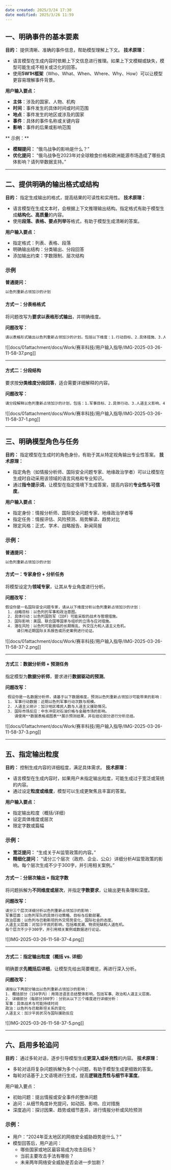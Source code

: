 ```yaml
---
date created: 2025/3/24 17:30
date modified: 2025/3/26 11:59
---
```

## 一、明确事件的基本要素

**目的：** 提供清晰、准确的事件信息，帮助模型理解上下文。
**技术原理：**

- 语言模型在生成内容时依赖上下文信息进行推理。如果上下文模糊或缺失，模型可能生成不相关或泛化的回答。
- 使用**5W1H框架**（Who、What、When、Where、Why、How）可以让模型更容易理解事件背景。

**用户输入要点：**

- **主体**：涉及的国家、人物、机构
- **时间**：事件发生的具体时间或时间范围
- **地点**：事件发生的地区或涉及的国家
- **事件**：具体的事件名称或关键内容
- **影响**：事件的后果或影响范围

** 示例：**

- **模糊提问：** “俄乌战争的影响是什么？”
- **优化提问：**
	“俄乌战争在2023年对全球粮食价格和欧洲能源市场造成了哪些具体影响？请列举数据支持。”

---

## 二、提供明确的输出格式或结构

**目的：** 指定生成输出的格式，提高结果的可读性和实用性。
**技术原理：**

- 语言模型在生成文本时，会根据上下文推理输出结构。指定格式有助于模型生成**结构化、高质量**的内容。
- 使用**段落、表格、要点列举**等格式，有助于模型生成清晰的答案。

**用户输入要点：**

- 指定格式：列表、表格、段落
- 明确输出结构：分类输出、分段回答
- 添加输出约束：字数限制、层次结构

### 示例

**普通提问：**

```txt
以色列重新占领加沙的计划
```

#### 方式一：分表格格式

将问题改写为**要求以表格形式输出**，并明确维度。

**问题改写：**

```txt
请以表格形式输出以色列重新占领加沙的计划，包括以下维度：1.行动目标、2.具体措施、3.人道主义影响、4.国际反应、5.潜在风险。
```

   ![[docs/01attachment/docs/Work/赛丰科技/用户输入指导/IMG-2025-03-26-11-58-37.png]]

---

#### 方式二：分段结构

要求按**分类维度分段回答**，适合需要详细解释的内容。

**问题改写：**

```txt
请分段解释以色列重新占领加沙的计划，包括：1.军事目标、2.具体行动、3.人道主义影响、4.国际反应与外交动态、5.潜在风险与挑战。
```

![[docs/01attachment/docs/Work/赛丰科技/用户输入指导/IMG-2025-03-26-11-58-37-1.png]]

---

## 三、明确模型角色与任务

**目的：** 指定模型在生成时的角色身份，有助于其从特定视角输出专业性答案。
**技术原理：**

- 指定角色（如情报分析师、国际安全问题专家、地缘政治学者）可以让模型在生成时自动采用该领域的语言风格和专业知识。
- 通过**指令提示词**，让模型在指定情境下生成答案，提高内容的**专业性与可信度**。

**用户输入要点：**

- 指定身份：情报分析师、国际安全问题专家、地缘政治学者等
- 指定任务：情报评估、风险预测、局势解读、趋势对比
- 限定风格：正式、学术、战略报告、新闻简报

### 示例：

**普通提问：**

```txt
以色列重新占领加沙的计划
```

#### 方式一：专家身份 + 分析任务

将模型设定为**领域专家**，让其从专业角度进行分析。

**问题改写：**

```txt
假设你是一名国际安全问题专家，请从以下维度分析以色列重新占领加沙的计划：
 1. 战略目标：以色列的军事和政治意图。
 2. 具体行动：以色列国防军（IDF）可能采取的战术与管理措施。
 3. 国际影响：美国、联合国等国家与组织的立场与应对措施。
 4. 潜在风险：以色列可能面临的长期叛乱、外交压力和人道主义危机。  
     请引用近期国际关系报告或历史案例进行论证。
```

![[docs/01attachment/docs/Work/赛丰科技/用户输入指导/IMG-2025-03-26-11-58-37-2.png]]

---

#### **方式三：数据分析师 + 预测任务**

指定模型为**数据分析师**，要求进行**数据驱动的预测**。

**问题改写：**

```txt
 假设你是一名数据分析师，请基于以下数据维度，预测以色列重新占领加沙可能带来的影响：
 1. 军事行动数据：近期以色列军事行动次数与规模。
 2. 人道主义统计：加沙地区难民人数与人道主义援助情况。
 3. 国际市场反应：中东冲突对石油价格与金融市场的影响。  
    请使用**数据表格或图表**展示预测结果，并在结论部分进行分析总结。
```

![[docs/01attachment/docs/Work/赛丰科技/用户输入指导/IMG-2025-03-26-11-58-37-3.png]]

---

## 五、指定输出粒度

**目的：** 控制生成内容的详细程度，满足具体需求。
**技术原理：**

- 语言模型在生成内容时，如果用户未指定输出粒度，可能生成过于宽泛或笼统的内容。
- 通过设定**粒度或维度**，模型可以生成更聚焦且丰富的答案。

**用户输入要点：**

- 指定输出粒度（概括/详细）
- 设定具体维度或层次
- 限定字数或篇幅

### **示例：**

- **宽泛提问：**
	“生成关于AI监管政策的内容。”
- **精细化提问：**
	“请分三个层次（政府、企业、公众）详细分析AI监管政策的影响。每个层次生成不少于300字，并引用相关案例。”

#### 方式一：分层次输出 + 指定字数

将问题拆解为**不同维度或层次**，并指定**字数要求**，让输出更有条理和深度。

**问题改写：**

```txt
请分三个层次详细分析以色列重新占领加沙的影响：
军事层面：以色列军队的具体行动策略、目标与后勤部署。
政治层面：以色列与巴勒斯坦的外交局势变化，国际社会的态度。
人道主义层面：对加沙平民的影响，包括难民潮、物资短缺和人道危机。
每个层次不少于300字，并引用相关案例或数据进行论证。 
```

![[IMG-2025-03-26-11-58-37-4.png]]

---

#### 方式二：指定输出粒度（概括 vs. 详细）

明确要求**先概括后详细**，让模型先给出简要概览，再进行深入分析。

**问题改写：**

```txt
请按以下两部分输出以色列重新占领加沙的影响：
1️. 概括部分（150字内）：用简洁语言总结整体影响，包括军事、政治和人道主义层面。
2. 详细部分（每部分300字）：分别从以下三个维度进行详细分析：
军事：具体战术与可能持续时间
政治：以色列与巴勒斯坦关系的变化
人道主义：加沙平民状况与国际援助反应
```

![[IMG-2025-03-26-11-58-37-5.png]]

---

## **六、启用多轮追问**

**目的：** 通过多轮对话，逐步引导模型生成**更深入或补充性**的内容。
**技术原理：**

- 多轮对话将复杂问题拆解为多个小问题，有助于模型生成更细致的答案。
- 每轮对话基于上文语境进行生成，提高**逻辑连贯性与细节丰富度**。

用户输入要点：

- 初始问题：提出情报或安全事件的整体问题
- 追问：从细节角度补充提问，如动因、影响、应对措施
- 深度追问：探讨因果、趋势或细节差异，进行情报分析或风险预测

### 示例：

- 用户：“2024年亚太地区的网络安全威胁趋势是什么？”
- 模型回答后，用户追问：
	- 哪些国家或地区最容易成为攻击目标？
	- 当前主要攻击手法有哪些？
	- 未来两年网络安全威胁是否会进一步加剧？

